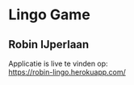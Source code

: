# Lingo Game 
## Robin IJperlaan

Applicatie is live te vinden op: <br>
<https://robin-lingo.herokuapp.com/>